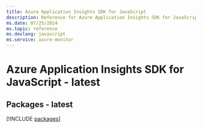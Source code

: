 ```yaml
---
title: Azure Application Insights SDK for JavaScript
description: Reference for Azure Application Insights SDK for JavaScript
ms.date: 07/25/2024
ms.topic: reference
ms.devlang: javascript
ms.service: azure-monitor
---
```

# Azure Application Insights SDK for JavaScript - latest
## Packages - latest
[!INCLUDE [packages](application-insights-index.md)]